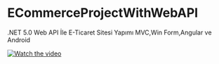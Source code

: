 # ECommerceProjectWithWebAPI
.NET 5.0 Web API İle E-Ticaret Sitesi Yapımı MVC,Win Form,Angular ve Android


[![Watch the video](https://i.imgur.com/vKb2F1B.png)](https://www.youtube.com/channel/UCl6M8nH2TXwwl36KO1Aw4gQ)
